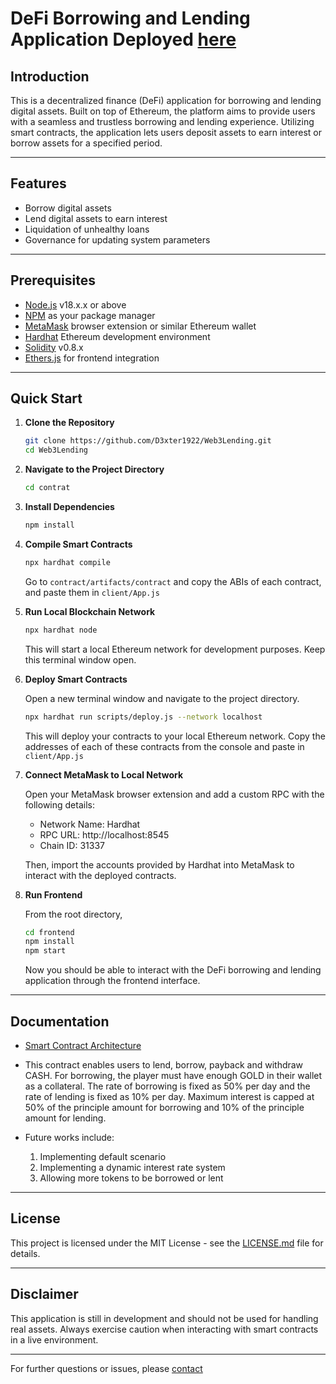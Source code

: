 # DeFi Borrowing and Lending Application Deployed [here](https://zesty-tarsier-7df06a.netlify.app/)

## Introduction

This is a decentralized finance (DeFi) application for borrowing and lending digital assets. Built on top of Ethereum, the platform aims to provide users with a seamless and trustless borrowing and lending experience. Utilizing smart contracts, the application lets users deposit assets to earn interest or borrow assets for a specified period.

---

## Features

- Borrow digital assets
- Lend digital assets to earn interest
- Liquidation of unhealthy loans
- Governance for updating system parameters

---

## Prerequisites

- [Node.js](https://nodejs.org/en/) v18.x.x or above
- [NPM](https://www.npmjs.com/) as your package manager
- [MetaMask](https://metamask.io/) browser extension or similar Ethereum wallet
- [Hardhat](https://hardhat.org/) Ethereum development environment
- [Solidity](https://soliditylang.org/) v0.8.x
- [Ethers.js](https://docs.ethers.io/v5/) for frontend integration 

---

## Quick Start

1. **Clone the Repository**

    ```bash
    git clone https://github.com/D3xter1922/Web3Lending.git
    cd Web3Lending
    ```

2. **Navigate to the Project Directory**

    ```bash
    cd contrat
    ```

3. **Install Dependencies**

    ```bash
    npm install
    ```

4. **Compile Smart Contracts**

    ```bash
    npx hardhat compile
    ```
    Go to `contract/artifacts/contract` and copy the ABIs of each contract, and paste them in `client/App.js`
5. **Run Local Blockchain Network**

    ```bash
    npx hardhat node
    ```

    This will start a local Ethereum network for development purposes. Keep this terminal window open.

6. **Deploy Smart Contracts**

    Open a new terminal window and navigate to the project directory.

    ```bash
    npx hardhat run scripts/deploy.js --network localhost
    ```

    This will deploy your contracts to your local Ethereum network. Copy the addresses of each of these contracts from the console and paste in `client/App.js`

7. **Connect MetaMask to Local Network**

    Open your MetaMask browser extension and add a custom RPC with the following details:

    - Network Name: Hardhat
    - RPC URL: http://localhost:8545
    - Chain ID: 31337

    Then, import the accounts provided by Hardhat into MetaMask to interact with the deployed contracts.

8. **Run Frontend**

    From the root directory,

    ```bash
    cd frontend
    npm install
    npm start
    ```

    Now you should be able to interact with the DeFi borrowing and lending application through the frontend interface.

---

## Documentation

- [Smart Contract Architecture](contract/contracts/CustomLending.sol)

- This contract enables users to lend, borrow, payback and withdraw CASH. For borrowing, the player must have enough GOLD in their wallet as a collateral. The rate of borrowing is fixed as 50% per day and the rate of lending is fixed as 10% per day. Maximum interest is capped at 50% of the principle amount for borrowing and 10% of the principle amount for lending.
- Future works include:
  1. Implementing default scenario
  2. Implementing a dynamic interest rate system
  3. Allowing more tokens to be borrowed or lent

---

## License

This project is licensed under the MIT License - see the [LICENSE.md](LICENSE.md) file for details.

---

## Disclaimer

This application is still in development and should not be used for handling real assets. Always exercise caution when interacting with smart contracts in a live environment.

---

For further questions or issues, please [contact](druhinabrol@gmail.com)
